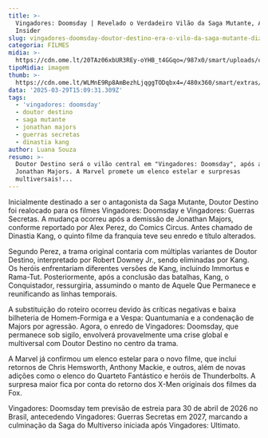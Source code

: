 ```yaml
---
title: >-
  Vingadores: Doomsday | Revelado o Verdadeiro Vilão da Saga Mutante, Afirma
  Insider
slug: vingadores-doomsday-doutor-destino-era-o-vilo-da-saga-mutante-diz-insider
categoria: FILMES
midia: >-
  https://cdn.ome.lt/20TAz06xbUR3REy-oYHB_t4GGqo=/987x0/smart/uploads/conteudo/fotos/robertdowneyjrdoutordestinolow_hCJ5xUN.jpg
tipoMidia: imagem
thumb: >-
  https://cdn.ome.lt/WLMnE9Rp8AmBezhLjqggTODqbx4=/480x360/smart/extras/conteudos/robertdowneyjrdoutordestinolow_8N2GVkj.jpg
data: '2025-03-29T15:09:31.309Z'
tags:
  - 'vingadores: doomsday'
  - doutor destino
  - saga mutante
  - jonathan majors
  - guerras secretas
  - dinastia kang
author: Luana Souza
resumo: >-
  Doutor Destino será o vilão central em "Vingadores: Doomsday", após a saída de
  Jonathan Majors. A Marvel promete um elenco estelar e surpresas
  multiversais!...
---
```


Inicialmente destinado a ser o antagonista da Saga Mutante, Doutor Destino foi realocado para os filmes Vingadores: Doomsday e Vingadores: Guerras Secretas. A mudança ocorreu após a demissão de Jonathan Majors, conforme reportado por Alex Perez, do Comics Circus. Antes chamado de Dinastia Kang, o quinto filme da franquia teve seu enredo e título alterados.

Segundo Perez, a trama original contaria com múltiplas variantes de Doutor Destino, interpretado por Robert Downey Jr., sendo eliminadas por Kang. Os heróis enfrentariam diferentes versões de Kang, incluindo Immortus e Rama-Tut. Posteriormente, após a conclusão das batalhas, Kang, o Conquistador, ressurgiria, assumindo o manto de Aquele Que Permanece e reunificando as linhas temporais.

A substituição do roteiro ocorreu devido às críticas negativas e baixa bilheteria de Homem-Formiga e a Vespa: Quantumania e a condenação de Majors por agressão. Agora, o enredo de Vingadores: Doomsday, que permanece sob sigilo, envolverá provavelmente uma crise global e multiversal com Doutor Destino no centro da trama.

A Marvel já confirmou um elenco estelar para o novo filme, que inclui retornos de Chris Hemsworth, Anthony Mackie, e outros, além de novas adições como o elenco do Quarteto Fantástico e heróis de Thunderbolts. A surpresa maior fica por conta do retorno dos X-Men originais dos filmes da Fox.

Vingadores: Doomsday tem previsão de estreia para 30 de abril de 2026 no Brasil, antecedendo Vingadores: Guerras Secretas em 2027, marcando a culminação da Saga do Multiverso iniciada após Vingadores: Ultimato.
